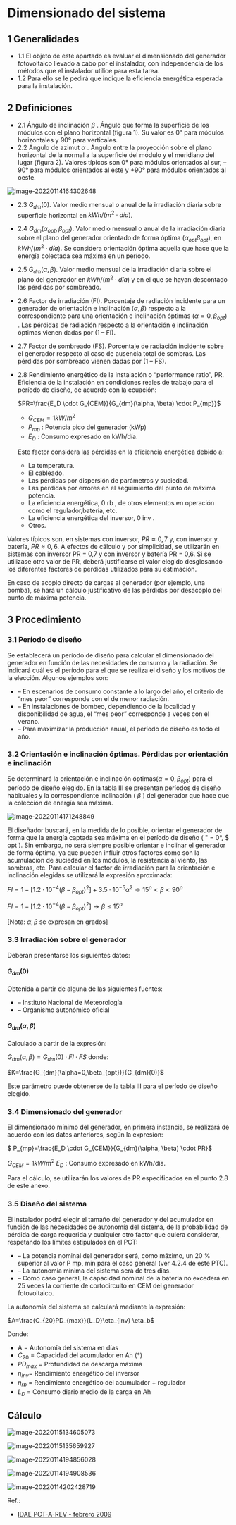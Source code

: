 # Dimensionado del sistema
## 1 Generalidades
* 1.1 El objeto de este apartado es evaluar el dimensionado del generador fotovoltaico llevado a cabo por el instalador, con independencia de los métodos que el instalador utilice para esta tarea.
* 1.2 Para ello se le pedirá que indique la eficiencia energética esperada para la instalación.





## 2 Definiciones

* 2.1 Ángulo de inclinación $\beta$ .
  Ángulo que forma la superficie de los módulos con el plano horizontal (figura 1). Su valor es
  0° para módulos horizontales y 90° para verticales.
* 2.2 Ángulo de azimut $\alpha$ .
  Ángulo entre la proyección sobre el plano horizontal de la normal a la superficie del módulo y
  el meridiano del lugar (figura 2). Valores típicos son 0° para módulos orientados al sur, –90°
  para módulos orientados al este y +90° para módulos orientados al oeste.

![image-20220114164302648](Dimensionado%20del%20sistema.assets/image-20220114164302648.png)



* 2.3 $G_{dm}(0)$.
  Valor medio mensual o anual de la irradiación diaria sobre superficie horizontal en $kWh/(m^2\cdot día)$.

* 2.4 $G_{dm}(\alpha_{opt},\beta_{opt})$.
  Valor medio mensual o anual de la irradiación diaria sobre el plano del generador orientado de
  forma óptima $(\alpha_{opt}\beta_{opt})$, en $kWh/(m^2\cdot día)$. Se considera orientación óptima aquella que hace que
  la energía colectada sea máxima en un período.

* 2.5 $G_{dm}(\alpha,\beta)$.
  Valor medio mensual de la irradiación diaria sobre el plano del generador en $kWh/(m^2\cdot día)$ y
  en el que se hayan descontado las pérdidas por sombreado.

* 2.6 Factor de irradiación (FI).
  Porcentaje de radiación incidente para un generador de orientación e inclinación $(\alpha,\beta)$ respecto
  a la correspondiente para una orientación e inclinación óptimas $(\alpha=0,\beta_{opt})$ . Las pérdidas de
  radiación respecto a la orientación e inclinación óptimas vienen dadas por (1 – FI).

* 2.7 Factor de sombreado (FS).
  Porcentaje de radiación incidente sobre el generador respecto al caso de ausencia total de
  sombras. Las pérdidas por sombreado vienen dadas por (1 – FS).

* 2.8 Rendimiento energético de la instalación o “performance ratio”, PR.
  Eficiencia de la instalación en condiciones reales de trabajo para el período de diseño, de
  acuerdo con la ecuación:

  

  $PR=\frac{E_D \cdot G_{CEM}}{G_{dm}(\alpha, \beta) \cdot P_{mp}}$

  * $G_{CEM}= 1 kW/m^2$
  * $P_{mp}$ : Potencia pico del generador (kWp)
  * $E_D$ : Consumo expresado en kWh/día.

  

  Este factor considera las pérdidas en la eficiencia energética debido a:

  * La temperatura.
  * El cableado.
  * Las pérdidas por dispersión de parámetros y suciedad.
  * Las pérdidas por errores en el seguimiento del punto de máxima potencia.
  * La eficiencia energética, 0 rb , de otros elementos en operación como el regulador,batería, etc.
  * La eficiencia energética del inversor, 0 inv .
  * Otros.
    

Valores típicos son, en sistemas con inversor, $PR\approx0,7$ y, con inversor y batería, $PR\approx0,6$. A
efectos de cálculo y por simplicidad, se utilizarán en sistemas con inversor PR = 0,7 y con
inversor y batería PR = 0,6. Si se utilizase otro valor de PR, deberá justificarse el valor elegido
desglosando los diferentes factores de pérdidas utilizados para su estimación.

En caso de acoplo directo de cargas al generador (por ejemplo, una bomba), se hará un cálculo
justificativo de las pérdidas por desacoplo del punto de máxima potencia.



## 3 Procedimiento

### 3.1 Período de diseño

Se establecerá un período de diseño para calcular el dimensionado del generador en función de
las necesidades de consumo y la radiación. Se indicará cuál es el período para el que se realiza
el diseño y los motivos de la elección. Algunos ejemplos son:

* – En escenarios de consumo constante a lo largo del año, el criterio de “mes peor”
  corresponde con el de menor radiación.
* – En instalaciones de bombeo, dependiendo de la localidad y disponibilidad de agua, el
  “mes peor” corresponde a veces con el verano.
* – Para maximizar la producción anual, el período de diseño es todo el año.

### 3.2 Orientación e inclinación óptimas. Pérdidas por orientación e inclinación

Se determinará la orientación e inclinación óptimas$(\alpha=0,\beta_{opt})$ para el período de diseño
elegido. En la tabla III se presentan períodos de diseño habituales y la correspondiente
inclinación ( $\beta$ ) del generador que hace que la colección de energía sea máxima.

![image-20220114171248849](Dimensionado%20del%20sistema.assets/image-20220114171248849.png)



El diseñador buscará, en la medida de lo posible, orientar el generador de forma que la energía
captada sea máxima en el período de diseño ( " = 0°, $ opt ). Sin embargo, no será siempre posible
orientar e inclinar el generador de forma óptima, ya que pueden influir otros factores como son
la acumulación de suciedad en los módulos, la resistencia al viento, las sombras, etc. Para
calcular el factor de irradiación para la orientación e inclinación elegidas se utilizará la expresión
aproximada:



$FI=1-[1.2\cdot10^{-4}(\beta-\beta_{opt})^2]+3.5\cdot10^{-5}\alpha^2 \rightarrow 15^o<\beta<90^o$

$FI=1-[1.2\cdot10^{-4}(\beta-\beta_{opt})^2] \rightarrow \beta\leq15^o$

[Nota: $\alpha,\beta$ se expresan en grados]





### 3.3 Irradiación sobre el generador

Deberán presentarse los siguientes datos:

#### $G_{dm}(0)$

Obtenida a partir de alguna de las siguientes fuentes:

* – Instituto Nacional de Meteorología
* – Organismo autonómico oficial



#### $G_{dm}(\alpha,\beta)$

Calculado a partir de la expresión:

$G_{dm}(\alpha,\beta)= G_{dm}(0)\cdot FI\cdot FS$
donde:

$K=\frac{G_{dm}(\alpha=0,\beta_{opt})}{G_{dm}(0)}$

Este parámetro puede obtenerse de la tabla III para el período de diseño elegido.





### 3.4 Dimensionado del generador

El dimensionado mínimo del generador, en primera instancia, se realizará de acuerdo con los
datos anteriores, según la expresión:

$ P_{mp}=\frac{E_D \cdot G_{CEM}}{G_{dm}(\alpha, \beta) \cdot PR}$



$G_{CEM} = 1 kW/m^2$
$E_D$ : Consumo expresado en kWh/día.

Para el cálculo, se utilizarán los valores de PR especificados en el punto 2.8 de este anexo.

### 3.5 Diseño del sistema

El instalador podrá elegir el tamaño del generador y del acumulador en función de las
necesidades de autonomía del sistema, de la probabilidad de pérdida de carga requerida y
cualquier otro factor que quiera considerar, respetando los límites estipulados en el PCT:

* – La potencia nominal del generador será, como máximo, un 20 % superior al valor
  P mp, min para el caso general (ver 4.2.4 de este PTC).
* – La autonomía mínima del sistema será de tres días.
* – Como caso general, la capacidad nominal de la batería no excederá en 25 veces la
  corriente de cortocircuito en CEM del generador fotovoltaico.



La autonomía del sistema se calculará mediante la expresión:



$A=\frac{C_{20}PD_{max}}{L_D}\eta_{inv} \eta_b$

Donde:

* A = Autonomía del sistema en días
* $C_{20}$ = Capacidad del acumulador en Ah (*)
* $PD_{max}$ = Profundidad de descarga máxima
* $\eta_{inv}$= Rendimiento energético del inversor
* $\eta_{rb}$ = Rendimiento energético del acumulador + regulador
* $L_D$ = Consumo diario medio de la carga en Ah





## Cálculo



![image-20220115134605073](Dimensionado%20del%20sistema.assets/image-20220115134605073.png)



![image-20220115135659927](Dimensionado%20del%20sistema.assets/image-20220115135659927.png)



![image-20220114194856028](Dimensionado%20del%20sistema.assets/image-20220114194856028.png)





![image-20220114194908536](Dimensionado%20del%20sistema.assets/image-20220114194908536.png)









![image-20220114202428719](Dimensionado%20del%20sistema.assets/image-20220114202428719.png)









Ref.: 

* [IDAE PCT-A-REV - febrero 2009](https://www.idae.es/sites/default/files/documentos_5654_FV_Pliego_aisladas_de_red_09_d5e0a327.pdf)